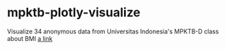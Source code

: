 # mpktb-plotly-visualize
Visualize 34 anonymous data from Universitas Indonesia's MPKTB-D class about BMI
[a link](https://nbviewer.jupyter.org/github/jojonicho/mpktb-plotly-visualize/blob/master/mpktb.ipynb)
